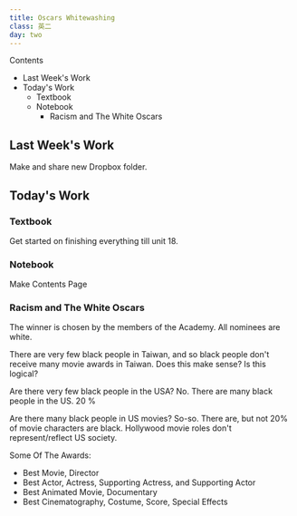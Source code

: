 ```yaml
---
title: Oscars Whitewashing
class: 英二
day: two
---
```


Contents
* Last Week's Work
* Today's Work
	* Textbook
	* Notebook
		* Racism and The White Oscars

## Last Week's Work
Make and share new Dropbox folder.

## Today's Work
### Textbook
Get started on finishing everything till unit 18.

### Notebook
Make Contents Page

### Racism and The White Oscars
The winner is chosen by the members of the Academy.
All nominees are white.

There are very few black people in Taiwan, and so black people don't receive many movie awards in Taiwan.
Does this make sense?
Is this logical?

Are there very few black people in the USA?
No. There are many black people in the US.
20 %

Are there many black people in US movies?
So-so. There are, but not 20% of movie characters are black.
Hollywood movie roles don't represent/reflect US society.




Some Of The Awards:
* Best Movie, Director
* Best Actor, Actress, Supporting Actress, and Supporting Actor
* Best Animated Movie, Documentary
* Best Cinematography, Costume, Score, Special Effects 




